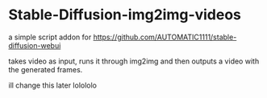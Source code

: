 # Stable-Diffusion-img2img-videos

a simple script addon for https://github.com/AUTOMATIC1111/stable-diffusion-webui

takes video as input, runs it through img2img and then outputs a video with the generated frames.

ill change this later lolololo
